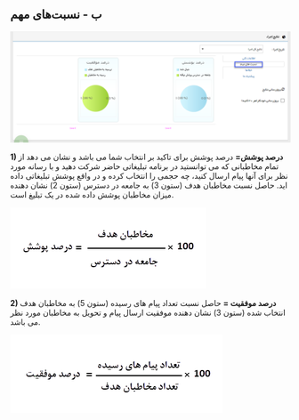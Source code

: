 ﻿## ب - نسبت‌های مهم



![](advertising-importantbalance.png)

**1) درصد پوشش=** درصد پوشش برای تاکید بر انتخاب شما می باشد و نشان می دهد از تمام مخاطبانی که می توانستید در برنامه تبلیغاتی حاضر شرکت دهید و با رسانه مورد نظر برای آنها پیام ارسال کنید، چه حجمی را انتخاب کرده و در واقع پوشش تبلیغاتی داده اید. حاصل نسبت مخاطبان هدف (ستون 3) به جامعه در دسترس (ستون 2) نشان دهنده میزان مخاطبان پوشش داده شده در یک تبلیغ است.

  
![](darsadPoshesh.png)


**2) درصد موفقیت =** حاصل نسبت تعداد پیام های رسیده (ستون 5) به مخاطبان هدف انتخاب شده (ستون 3) نشان دهنده موفقیت ارسال پیام و تحویل به مخاطبان مورد نظر می باشد.

![](DarsadMovafagh.png)

